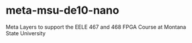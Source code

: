 # meta-msu-de10-nano
Meta Layers to support the EELE 467 and 468 FPGA Course at Montana State University
